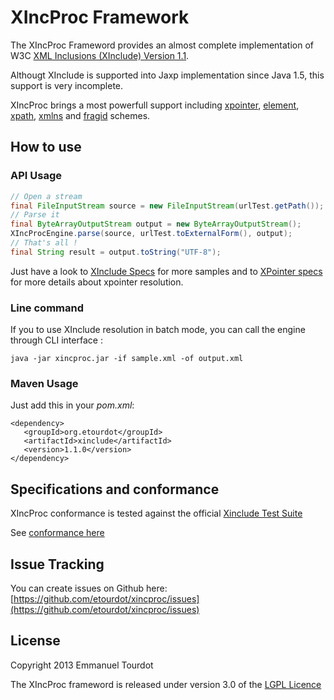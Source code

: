 # XIncProc Framework
The XIncProc Frameword provides an almost complete implementation of W3C [XML Inclusions (XInclude) Version 1.1][xinclude].

Althougt XInclude is supported into Jaxp implementation since Java 1.5, this support is very incomplete.

XIncProc brings a most powerfull support including [xpointer][xpointer], [element][element], [xpath][xpath], [xmlns][xmlns] and [fragid][fragid] schemes.

[xinclude]: https://www.w3.org/TR/xinclude-11/
[xpointer]: http://www.w3.org/TR/xptr-framework/
[element]: http://www.w3.org/TR/xptr-element/
[xpath]: http://www.w3.org/2005/04/xpointer-schemes/xpath
[xmlns]: http://www.w3.org/TR/xptr-xmlns/
[fragid]: https://www.w3.org/TR/xinclude-11/#xpointer-and-fragid

## How to use
### API Usage
```java
// Open a stream
final FileInputStream source = new FileInputStream(urlTest.getPath());
// Parse it
final ByteArrayOutputStream output = new ByteArrayOutputStream();
XIncProcEngine.parse(source, urlTest.toExternalForm(), output);
// That's all !
final String result = output.toString("UTF-8");
```
Just have a look to [XInclude Specs](xinclude/specs/org/etourdot/xincproc/xinclude/api/Api.html) for more samples
and to [XPointer specs](xpointer/specs/org/etourdot/xincproc/xpointer/Xpointer.html) for more details about xpointer resolution.


### Line command
If you to use XInclude resolution in batch mode, you can call the engine through CLI interface :

    java -jar xincproc.jar -if sample.xml -of output.xml

### Maven Usage
Just add this in your *pom.xml*:

    <dependency>
       <groupId>org.etourdot</groupId>
       <artifactId>xinclude</artifactId>
       <version>1.1.0</version>
    </dependency>

## Specifications and conformance
XIncProc conformance is tested against the official [Xinclude Test Suite](http://www.w3.org/XML/Test/XInclude/)

See [conformance here](xinclude/specs/org/etourdot/xincproc/xinclude/testsuite/Testsuite.html)

## Issue Tracking
You can create issues on Github here: [https://github.com/etourdot/xincproc/issues](https://github.com/etourdot/xincproc/issues)

## License
Copyright 2013 Emmanuel Tourdot

The XIncProc frameword is released under version 3.0 of the [LGPL Licence](http://opensource.org/licenses/lgpl-3.0.html)